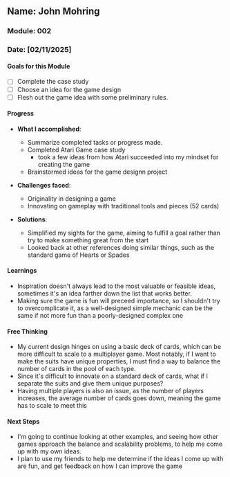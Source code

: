 <!-- Markdown Docs: https://docs.github.com/en/get-started/writing-on-github/getting-started-with-writing-and-formatting-on-github/basic-writing-and-formatting-syntax -->
## Name: John Mohring
### Module: 002

<!-- Repeat the below as needed-->
### Date: [02/11/2025]

#### Goals for this Module
- [ ] Complete the case study
- [ ] Choose an idea for the game design
- [ ] Flesh out the game idea with some preliminary rules.

#### Progress
- **What I accomplished**:
  - Summarize completed tasks or progress made.
  - Completed Atari Game case study
    - took a few ideas from how Atari succeeded into my mindset for creating the game
  - Brainstormed ideas for the game designn project
  
- **Challenges faced**:
  - Originality in designing a game
  - Innovating on gameplay with traditional tools and pieces (52 cards)
  
- **Solutions**:
  - Simplified my sights for the game, aiming to fulfill a goal rather than try to make something great from the start
  - Looked back at other references doing similar things, such as the standard game of Hearts or Spades
  

#### Learnings
- Inspiration doesn't always lead to the most valuable or feasible ideas, sometimes it's an idea farther down the list that works better.
- Making sure the game is fun will preceed importance, so I shouldn't try to overcomplicate it, as a well-designed simple mechanic can be the same if not more fun than a poorly-designed complex one

#### Free Thinking
- My current design hinges on using a basic deck of cards, which can be more difficult to scale to a multiplayer game. Most notably, if I want to make the suits have unique properties, I must find a way to balance the number of cards in the pool of each type.
- Since it's difficult to innovate on a standard deck of cards, what if I separate the suits and give them unique purposes?
- Having multiple players is also an issue, as the number of players increases, the average number of cards goes down, meaning the game has to scale to meet this


#### Next Steps
- I'm going to continue looking at other examples, and seeing how other games approach the balance and scalability problems, to help me come up with my own ideas.
- I plan to use my friends to help me determine if the ideas I come up with are fun, and get feedback on how I can improve the game  
